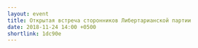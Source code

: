 ```yaml
---
layout: event
title: Открытая встреча сторонников Либертарианской партии
date: 2018-11-24 14:00 +0500
shortlink: 1dc90e
---
```

